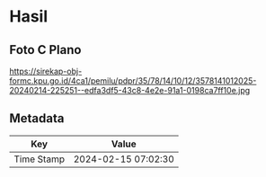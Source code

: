 # Hasil

## Foto C Plano

https://sirekap-obj-formc.kpu.go.id/4ca1/pemilu/pdpr/35/78/14/10/12/3578141012025-20240214-225251--edfa3df5-43c8-4e2e-91a1-0198ca7ff10e.jpg


## Metadata

| Key        | Value               |
| ---------- | ------------------- |
| Time Stamp | 2024-02-15 07:02:30 |




